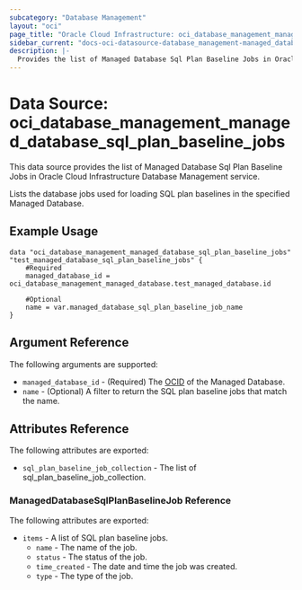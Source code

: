 ```yaml
---
subcategory: "Database Management"
layout: "oci"
page_title: "Oracle Cloud Infrastructure: oci_database_management_managed_database_sql_plan_baseline_jobs"
sidebar_current: "docs-oci-datasource-database_management-managed_database_sql_plan_baseline_jobs"
description: |-
  Provides the list of Managed Database Sql Plan Baseline Jobs in Oracle Cloud Infrastructure Database Management service
---
```


# Data Source: oci_database_management_managed_database_sql_plan_baseline_jobs
This data source provides the list of Managed Database Sql Plan Baseline Jobs in Oracle Cloud Infrastructure Database Management service.

Lists the database jobs used for loading SQL plan baselines in the specified Managed Database.


## Example Usage

```hcl
data "oci_database_management_managed_database_sql_plan_baseline_jobs" "test_managed_database_sql_plan_baseline_jobs" {
	#Required
	managed_database_id = oci_database_management_managed_database.test_managed_database.id

	#Optional
	name = var.managed_database_sql_plan_baseline_job_name
}
```

## Argument Reference

The following arguments are supported:

* `managed_database_id` - (Required) The [OCID](https://docs.cloud.oracle.com/iaas/Content/General/Concepts/identifiers.htm) of the Managed Database.
* `name` - (Optional) A filter to return the SQL plan baseline jobs that match the name.


## Attributes Reference

The following attributes are exported:

* `sql_plan_baseline_job_collection` - The list of sql_plan_baseline_job_collection.

### ManagedDatabaseSqlPlanBaselineJob Reference

The following attributes are exported:

* `items` - A list of SQL plan baseline jobs.
	* `name` - The name of the job.
	* `status` - The status of the job.
	* `time_created` - The date and time the job was created.
	* `type` - The type of the job.

